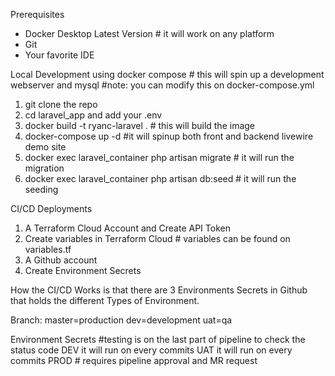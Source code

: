 Prerequisites
- Docker Desktop Latest Version # it will work on any platform
- Git
- Your favorite IDE

Local Development using docker compose # this will spin up a development webserver and mysql
#note: you can modify this on docker-compose.yml

1. git clone the repo
2. cd laravel_app and add your .env  
3. docker build -t ryanc-laravel . # this will build the image  
4. docker-compose up -d #it will spinup both front and backend livewire demo site
5. docker exec laravel_container php artisan migrate   # it will run the migration
6. docker exec laravel_container php artisan db:seed   # it will run the seeding

CI/CD Deployments

1. A Terraform Cloud Account and Create API Token
2. Create variables in Terraform Cloud # variables can be found on variables.tf
3. A Github account
4. Create Environment Secrets

How the CI/CD Works is that 
there are 3 Environments Secrets in Github that holds 
the different Types of Environment.

Branch:
master=production
dev=development
uat=qa

Environment Secrets  #testing is on the last part of pipeline to check the status code
DEV it will run on every commits
UAT it will run on every commits
PROD   # requires pipeline approval and MR request